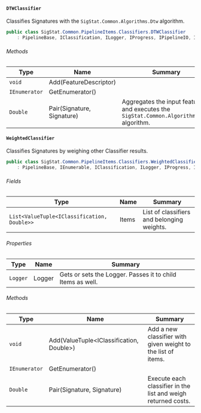 #### `DTWClassifier`

Classifies Signatures with the `SigStat.Common.Algorithms.Dtw` algorithm.
```csharp
public class SigStat.Common.PipelineItems.Classifiers.DTWClassifier
    : PipelineBase, IClassification, ILogger, IProgress, IPipelineIO, IEnumerable

```

###### Methods

| Type | Name | Summary | 
| ---- | ---- | ---- | 
| `void` | Add(FeatureDescriptor) |  | 
| `IEnumerator` | GetEnumerator() |  | 
| `Double` | Pair(Signature, Signature) | Aggregates the input features and executes the `SigStat.Common.Algorithms.Dtw` algorithm. | 


#### `WeightedClassifier`

Classifies Signatures by weighing other Classifier results.
```csharp
public class SigStat.Common.PipelineItems.Classifiers.WeightedClassifier
    : PipelineBase, IEnumerable, IClassification, ILogger, IProgress, IPipelineIO

```

###### Fields

| Type | Name | Summary | 
| ---- | ---- | ---- | 
| `List<ValueTuple<IClassification, Double>>` | Items | List of classifiers and belonging weights. | 


###### Properties

| Type | Name | Summary | 
| ---- | ---- | ---- | 
| `Logger` | Logger | Gets or sets the Logger. Passes it to child Items as well. | 


###### Methods

| Type | Name | Summary | 
| ---- | ---- | ---- | 
| `void` | Add(ValueTuple<IClassification, Double>) | Add a new classifier with given weight to the list of items. | 
| `IEnumerator` | GetEnumerator() |  | 
| `Double` | Pair(Signature, Signature) | Execute each classifier in the list and weigh returned costs. | 


